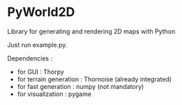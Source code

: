 # PyWorld2D
Library for generating and rendering 2D maps with Python

Just run example.py.

Dependencies :
  * for GUI : Thorpy
  * for terrain generation : Thornoise (already integrated)
  * for fast generation : numpy (not mandatory)
  * for visualization : pygame
  
